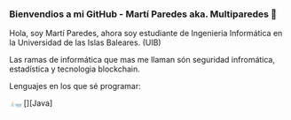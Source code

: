### Bienvendios a mi GitHub - Martí Paredes aka. Multiparedes :robot: ###

Hola, soy Martí Paredes, ahora soy estudiante de Ingenieria Informática en la
Universidad de las Islas Baleares. (UIB)

Las ramas de informática que mas me llaman són seguridad infromática, estadística
y tecnologia blockchain.

Lenguajes en los que sé programar:

[<img align="left" alt="Java" width="26px" src="https://raw.githubusercontent.com/github/explore/80688e429a7d4ef2fca1e82350fe8e3517d3494d/topics/java/java.png" />][Java]